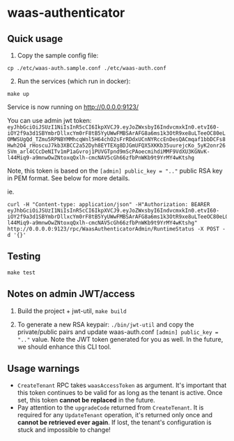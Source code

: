 # waas-authenticator

## Quick usage

1. Copy the sample config file:

```
cp ./etc/waas-auth.sample.conf ./etc/waas-auth.conf
```

2. Run the services (which run in docker):

```
make up
```

Service is now running on http://0.0.0.0:9123/

You can use admin jwt token: `eyJhbGciOiJSUzI1NiIsInR5cCI6IkpXVCJ9.eyJoZWxsbyI6IndvcmxkIn0.etvI60-iOY2f9a3d1SBYmbrDllxcYm0rF8tB5YyUWwFMBSArAFG8a6ms1k3OtR9xe8uLTeeOC80eLOMWSUgQd_TZmu5RPNBYMMhcqWnl5H64chO2sFrRDdxUCnNYRccEnDesQACmqaf1bbDCFs8Hwh2O4_rHoscuJ7kb3XBCC2a52Dyh8EYTEXg8DJGmUFQX5XKKb35uurejcKo_5yK2onr26SVm_arl4CCcDeNITv1mP1aGvroj1PUVGTpnd9mScPAoecmihdiMMF9VdXU3KGNvK-l44Miq9-a9mnwOwZNtoxqQxlh-cmcNAV5cGh66zfbPnWKb9t9YrMY4wKtshg`

Note, this token is based on the `[admin] public_key = ".."` public RSA key in PEM format. See below for more details.

ie.

```
curl -H "Content-type: application/json" -H"Authorization: BEARER eyJhbGciOiJSUzI1NiIsInR5cCI6IkpXVCJ9.eyJoZWxsbyI6IndvcmxkIn0.etvI60-iOY2f9a3d1SBYmbrDllxcYm0rF8tB5YyUWwFMBSArAFG8a6ms1k3OtR9xe8uLTeeOC80eLOMWSUgQd_TZmu5RPNBYMMhcqWnl5H64chO2sFrRDdxUCnNYRccEnDesQACmqaf1bbDCFs8Hwh2O4_rHoscuJ7kb3XBCC2a52Dyh8EYTEXg8DJGmUFQX5XKKb35uurejcKo_5yK2onr26SVm_arl4CCcDeNITv1mP1aGvroj1PUVGTpnd9mScPAoecmihdiMMF9VdXU3KGNvK-l44Miq9-a9mnwOwZNtoxqQxlh-cmcNAV5cGh66zfbPnWKb9t9YrMY4wKtshg" http://0.0.0.0:9123/rpc/WaasAuthenticatorAdmin/RuntimeStatus -X POST -d '{}'
```


## Testing

`make test`


## Notes on admin JWT/access

1. Build the project + jwt-util, `make build`

2. To generate a new RSA keypair: `./bin/jwt-util` and copy the private/public pairs and
update waas-auth.conf `[admin] public_key = ".."` value. Note the JWT token generated for you as well.
In the future, we should enhance this CLI tool.


## Usage warnings

- `CreateTenant` RPC takes `waasAccessToken` as argument. It's important that this token continues to be valid for as long as the tenant is active. Once set, this token **cannot be replaced** in the future.
- Pay attention to the `upgradeCode` returned from `CreateTenant`. It is required for any `UpdateTenant` operation, it's returned only once and **cannot be retrieved ever again**. If lost, the tenant's configuration is stuck and impossible to change!

